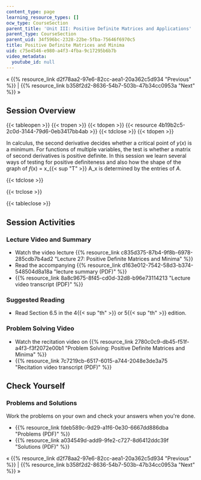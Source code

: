 ```yaml
---
content_type: page
learning_resource_types: []
ocw_type: CourseSection
parent_title: 'Unit III: Positive Definite Matrices and Applications'
parent_type: CourseSection
parent_uid: 34f596bc-2328-22be-5fba-75646f6970c5
title: Positive Definite Matrices and Minima
uid: c75e4546-e980-a4f3-4fba-9c17295b6b7b
video_metadata:
  youtube_id: null
---
```


« {{% resource_link d2f78aa2-97e6-82cc-aea1-20a362c5d934 "Previous" %}} | {{% resource_link b358f2d2-8636-54b7-503b-47b34cc0953a "Next" %}} »

Session Overview
----------------

{{< tableopen >}}
{{< tropen >}}
{{< tdopen >}}
{{< resource 4b19b2c5-2c0d-3144-79d6-0eb3417bb4ab >}}
{{< tdclose >}}
{{< tdopen >}}


In calculus, the second derivative decides whether a critical point of _y_(_x_) is a minimum. For functions of multiple variables, the test is whether a matrix of second derivatives is positive definite. In this session we learn several ways of testing for positive definiteness and also how the shape of the graph of _ƒ_(x) = x_{{< sup "T" >}} A_x is determined by the entries of _A_.


{{< tdclose >}}

{{< trclose >}}

{{< tableclose >}}

Session Activities
------------------

### Lecture Video and Summary

*   Watch the video lecture {{% resource_link c835d375-87b4-9f8b-6978-285cdb7b4ad2 "Lecture 27: Positive Definite Matrices and Minima" %}}
*   Read the accompanying {{% resource_link d163e012-7542-58d3-b374-548504d8a18a "lecture summary (PDF)" %}}
*   {{% resource_link 8a8c9675-8f45-cd0d-32d8-b96e73114213 "Lecture video transcript (PDF)" %}}

### Suggested Reading

*   Read Section 6.5 in the 4{{< sup "th" >}} or 5{{< sup "th" >}} edition.

### Problem Solving Video

*   Watch the recitation video on {{% resource_link 2780c0c9-db45-f51f-a4f3-f3f2072e00b1 "Problem Solving: Positive Definite Matrices and Minima" %}}
*   {{% resource_link 7c7219cb-6517-6015-a744-2048e3de3a75 "Recitation video transcript (PDF)" %}}

Check Yourself
--------------

### Problems and Solutions

Work the problems on your own and check your answers when you're done.

*   {{% resource_link fdeb589c-9d29-a1f6-0e30-6667dd886dba "Problems (PDF)" %}}
*   {{% resource_link a034549d-add9-9fe2-c727-8d6412ddc39f "Solutions (PDF)" %}}

« {{% resource_link d2f78aa2-97e6-82cc-aea1-20a362c5d934 "Previous" %}} | {{% resource_link b358f2d2-8636-54b7-503b-47b34cc0953a "Next" %}} »